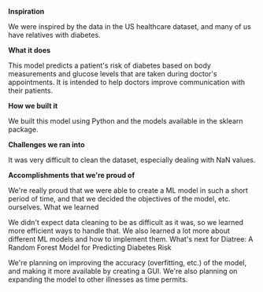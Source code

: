 
**Inspiration**

We were inspired by the data in the US healthcare dataset, and many of us have relatives with diabetes.

**What it does**

This model predicts a patient's risk of diabetes based on body measurements and glucose levels that are taken during doctor's appointments. It is intended to help doctors improve communication with their patients.

**How we built it**

We built this model using Python and the models available in the sklearn package.

**Challenges we ran into**

It was very difficult to clean the dataset, especially dealing with NaN values.

**Accomplishments that we're proud of**

We're really proud that we were able to create a ML model in such a short period of time, and that we decided the objectives of the model, etc. ourselves.
What we learned

We didn't expect data cleaning to be as difficult as it was, so we learned more efficient ways to handle that. We also learned a lot more about different ML models and how to implement them.
What's next for Diatree: A Random Forest Model for Predicting Diabetes Risk

We're planning on improving the accuracy (overfitting, etc.) of the model, and making it more available by creating a GUI. We're also planning on expanding the model to other illnesses as time permits.
